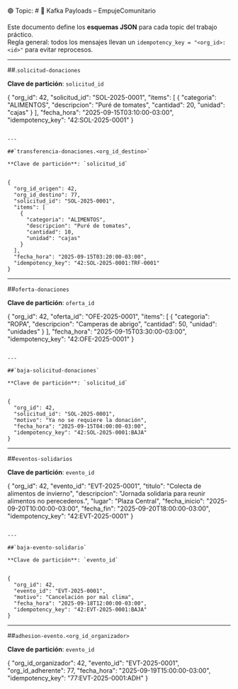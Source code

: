  🟢 Topic: # 📄 Kafka Payloads – EmpujeComunitario

Este documento define los **esquemas JSON** para cada topic del trabajo práctico.  
Regla general: todos los mensajes llevan un `idempotency_key = "<org_id>:<id>"` para evitar reprocesos.

---

##.`solicitud-donaciones`

**Clave de partición**: `solicitud_id`  


{
  "org_id": 42,
  "solicitud_id": "SOL-2025-0001",
  "items": [
    {
      "categoria": "ALIMENTOS",
      "descripcion": "Puré de tomates",
      "cantidad": 20,
      "unidad": "cajas"
    }
  ],
  "fecha_hora": "2025-09-15T03:10:00-03:00",
  "idempotency_key": "42:SOL-2025-0001"
}
```

---

##`transferencia-donaciones.<org_id_destino>`

**Clave de partición**: `solicitud_id`  


{
  "org_id_origen": 42,
  "org_id_destino": 77,
  "solicitud_id": "SOL-2025-0001",
  "items": [
    {
      "categoria": "ALIMENTOS",
      "descripcion": "Puré de tomates",
      "cantidad": 10,
      "unidad": "cajas"
    }
  ],
  "fecha_hora": "2025-09-15T03:20:00-03:00",
  "idempotency_key": "42:SOL-2025-0001:TRF-0001"
}
```

---

##`oferta-donaciones`

**Clave de partición**: `oferta_id`  


{
  "org_id": 42,
  "oferta_id": "OFE-2025-0001",
  "items": [
    {
      "categoria": "ROPA",
      "descripcion": "Camperas de abrigo",
      "cantidad": 50,
      "unidad": "unidades"
    }
  ],
  "fecha_hora": "2025-09-15T03:30:00-03:00",
  "idempotency_key": "42:OFE-2025-0001"
}
```

---

##`baja-solicitud-donaciones`

**Clave de partición**: `solicitud_id`  


{
  "org_id": 42,
  "solicitud_id": "SOL-2025-0001",
  "motivo": "Ya no se requiere la donación",
  "fecha_hora": "2025-09-15T04:00:00-03:00",
  "idempotency_key": "42:SOL-2025-0001:BAJA"
}
```

---

##`eventos-solidarios`

**Clave de partición**: `evento_id`  


{
  "org_id": 42,
  "evento_id": "EVT-2025-0001",
  "titulo": "Colecta de alimentos de invierno",
  "descripcion": "Jornada solidaria para reunir alimentos no perecederos.",
  "lugar": "Plaza Central",
  "fecha_inicio": "2025-09-20T10:00:00-03:00",
  "fecha_fin": "2025-09-20T18:00:00-03:00",
  "idempotency_key": "42:EVT-2025-0001"
}
```

---

##`baja-evento-solidario`

**Clave de partición**: `evento_id`  


{
  "org_id": 42,
  "evento_id": "EVT-2025-0001",
  "motivo": "Cancelación por mal clima",
  "fecha_hora": "2025-09-18T12:00:00-03:00",
  "idempotency_key": "42:EVT-2025-0001:BAJA"
}
```

---

##`adhesion-evento.<org_id_organizador>`

**Clave de partición**: `evento_id`  


{
  "org_id_organizador": 42,
  "evento_id": "EVT-2025-0001",
  "org_id_adherente": 77,
  "fecha_hora": "2025-09-19T15:00:00-03:00",
  "idempotency_key": "77:EVT-2025-0001:ADH"
}
```



